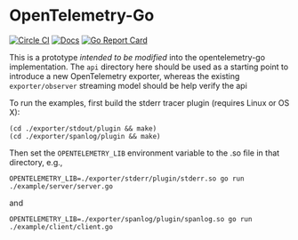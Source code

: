 # OpenTelemetry-Go

[![Circle CI](https://circleci.com/gh/open-telemetry/opentelemetry-go.svg?style=svg)](https://circleci.com/gh/open-telemetry/opentelemetry-go)
[![Docs](https://godoc.org/github.com/open-telemetry/opentelemetry-go?status.svg)](http://godoc.org/github.com/open-telemetry/opentelemetry-go)
[![Go Report Card](https://goreportcard.com/badge/github.com/open-telemetry/opentelemetry-go)](https://goreportcard.com/report/github.com/open-telemetry/opentelemetry-go)

This is a prototype *intended to be modified* into the opentelemetry-go implementation. The `api` directory here should be used as a starting point to introduce a new OpenTelemetry exporter, whereas the existing `exporter/observer` streaming model should be help verify the api

To run the examples, first build the stderr tracer plugin (requires Linux or OS X):

```console
(cd ./exporter/stdout/plugin && make)
(cd ./exporter/spanlog/plugin && make)
```

Then set the `OPENTELEMETRY_LIB` environment variable to the .so file in that directory, e.g.,

```console
OPENTELEMETRY_LIB=./exporter/stderr/plugin/stderr.so go run ./example/server/server.go
```

and

```console
OPENTELEMETRY_LIB=./exporter/spanlog/plugin/spanlog.so go run ./example/client/client.go
```
